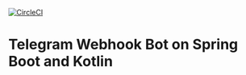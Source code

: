[![CircleCI](https://circleci.com/gh/kortov/spring-boot-telegram-bot.svg?style=svg)](https://circleci.com/gh/kortov/spring-boot-telegram-bot)

# Telegram Webhook Bot on Spring Boot and Kotlin
